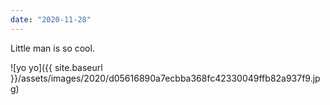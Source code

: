 ```yaml
---
date: "2020-11-28"
---
```


Little man is so cool.

![yo yo]({{ site.baseurl }}/assets/images/2020/d05616890a7ecbba368fc42330049ffb82a937f9.jpg)
